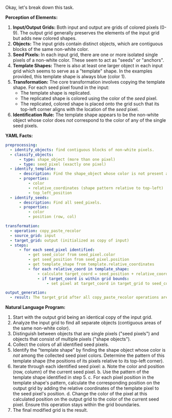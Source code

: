 Okay, let's break down this task.

**Perception of Elements:**

1.  **Input/Output Grids:** Both input and output are grids of colored pixels (0-9). The output grid generally preserves the elements of the input grid but adds new colored shapes.
2.  **Objects:** The input grids contain distinct objects, which are contiguous blocks of the same non-white color.
3.  **Seed Pixels:** In each input grid, there are one or more isolated single pixels of a non-white color. These seem to act as "seeds" or "anchors".
4.  **Template Shapes:** There is also at least one larger object in each input grid which seems to serve as a "template" shape. In the examples provided, this template shape is always blue (color 1).
5.  **Transformation:** The core transformation involves copying the template shape. For each seed pixel found in the input:
    *   The template shape is replicated.
    *   The replicated shape is colored using the color of the *seed* pixel.
    *   The replicated, colored shape is placed onto the grid such that its top-left corner aligns with the location of the *seed* pixel.
6.  **Identification Rule:** The template shape appears to be the non-white object whose color does *not* correspond to the color of any of the single seed pixels.

**YAML Facts:**


```yaml
preprocessing:
  - identify_objects: find contiguous blocks of non-white pixels.
  - classify_objects:
      - type: shape_object (more than one pixel)
      - type: seed_pixel (exactly one pixel)
  - identify_template:
      - description: Find the shape_object whose color is not present among any seed_pixel colors.
      - properties:
          - color
          - relative_coordinates (shape pattern relative to top-left)
          - top_left_position
  - identify_seeds:
      - description: Find all seed_pixels.
      - properties:
          - color
          - position (row, col)

transformation:
  - operation: copy_paste_recolor
  - source_grid: input
  - target_grid: output (initialized as copy of input)
  - steps:
      - for each seed_pixel identified:
          - get seed_color from seed_pixel.color
          - get seed_position from seed_pixel.position
          - get template_shape from template.relative_coordinates
          - for each relative_coord in template_shape:
              - calculate target_coord = seed_position + relative_coord
              - if target_coord is within grid bounds:
                  - set pixel at target_coord in target_grid to seed_color

output_generation:
  - result: The target_grid after all copy_paste_recolor operations are completed.
```


**Natural Language Program:**

1.  Start with the output grid being an identical copy of the input grid.
2.  Analyze the input grid to find all separate objects (contiguous areas of the same non-white color).
3.  Distinguish between objects that are single pixels ("seed pixels") and objects that consist of multiple pixels ("shape objects").
4.  Collect the colors of all identified seed pixels.
5.  Identify the "template shape" by finding the shape object whose color is *not* among the collected seed pixel colors. Determine the pattern of this template shape (the positions of its pixels relative to its top-left corner).
6.  Iterate through each identified seed pixel:
    a.  Note the color and position (row, column) of the current seed pixel.
    b.  Use the pattern of the template shape identified in step 5.
    c.  For each pixel position in the template shape's pattern, calculate the corresponding position on the output grid by adding the relative coordinates of the template pixel to the seed pixel's position.
    d.  Change the color of the pixel at this calculated position on the output grid to the color of the current seed pixel. Ensure this operation stays within the grid boundaries.
7.  The final modified grid is the result.